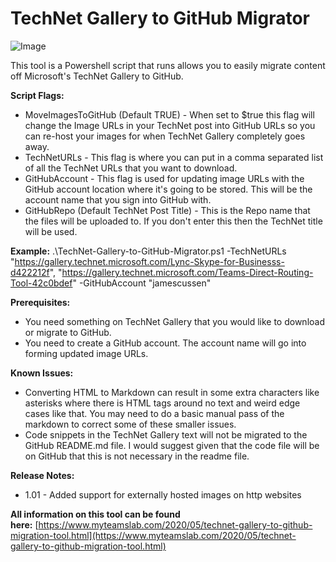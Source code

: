 ﻿TechNet Gallery to GitHub Migrator
==================================

            

![Image](https://github.com/jamescussen/TechNet-Gallery-to-GitHub-Migrator/raw/master/TechNetToGitHub.png)


This tool is a Powershell script that runs allows you to easily migrate content off Microsoft's TechNet Gallery to GitHub.

**Script Flags:**

 * MoveImagesToGitHub (Default TRUE) - When set to $true this flag will change the Image URLs in your TechNet post into GitHub URLs so you can re-host your images for when TechNet Gallery completely goes away.
 * TechNetURLs - This flag is where you can put in a comma separated list of all the TechNet URLs that you want to download.
 * GitHubAccount -  This flag is used for updating image URLs with the GitHub account location where it's going to be stored. This will be the account name that you sign into GitHub with.
 * GitHubRepo (Default TechNet Post Title) - This is the Repo name that the files will be uploaded to. If you don't enter this then the TechNet title will be used. 

**Example:** 
.\TechNet-Gallery-to-GitHub-Migrator.ps1 -TechNetURLs "https://gallery.technet.microsoft.com/Lync-Skype-for-Businesss-d422212f", "https://gallery.technet.microsoft.com/Teams-Direct-Routing-Tool-42c0bdef" -GitHubAccount "jamescussen"

**Prerequisites:**
 * You need something on TechNet Gallery that you would like to download or migrate to GitHub.
 * You need to create a GitHub account. The account name will go into forming updated image URLs.

**Known Issues:** 
 * Converting HTML to Markdown can result in some extra characters like asterisks where there is HTML tags around no text and weird edge cases like that. You may need to do a basic manual pass of the markdown to correct some of these smaller issues.
 * Code snippets in the TechNet Gallery text will not be migrated to the GitHub README.md file. I would suggest given that the code file will be on GitHub that this is not necessary in the readme file.

**Release Notes:**

* 1.01 - Added support for externally hosted images on http websites

 
**All information on this tool can be found here:** [https://www.myteamslab.com/2020/05/technet-gallery-to-github-migration-tool.html](https://www.myteamslab.com/2020/05/technet-gallery-to-github-migration-tool.html)


        
    
